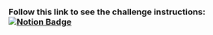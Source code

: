 ### Follow this link to see the challenge instructions: [![Notion Badge](https://img.shields.io/badge/-Notion-black-grey?style=for-the-badge&logo=notion&logoColor=white&link=https://www.notion.so/Desafio-01-Conceitos-do-React-51e4099a6e2f4d4bae94f9fe75bb769d)](https://www.notion.so/Desafio-01-Conceitos-do-React-51e4099a6e2f4d4bae94f9fe75bb769d)
